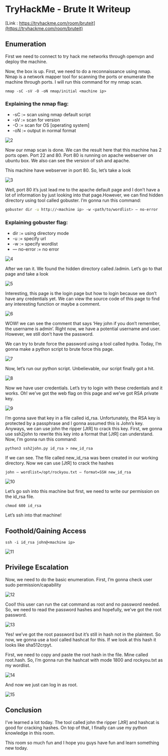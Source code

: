 # TryHackMe - Brute It Writeup


[Link : https://tryhackme.com/room/bruteit](https://tryhackme.com/room/bruteit)

## Enumeration

First we need to connect to try hack me networks through openvpn and deploy the machine.

Now, the box is up. First, we need to do a reconnaissance using nmap. Nmap is a network mapper tool for scanning the ports or enumerate the machine through ports. I will run this command for my nmap scan.

```
nmap -sC -sV -O -oN nmap/initial <machine ip>
```

### Explaining the nmap flag:
* -sC := scan using nmap default script
* -sV := scan for version
* -O := scan for OS [operating system]
* -oN := output in normal format

![2](2.png)

Now our nmap scan is done. We can the result here that this machine has 2 ports open. Port 22 and 80. Port 80 is running on apache webserver on ubuntu box. We also can see the version of ssh and apache.

This machine have webserver in port 80. So, let’s take a look

![3](3.png)

Well, port 80 it’s just lead me to the apache default page and I don’t have a lot of information by just looking into that page.However, we can find hidden directory using tool called gobuster. I’m gonna run this command:

```bash
gobuster dir -u http://<machine ip> -w <path/to/wordlist> — no-error
```

### Explaining gobuster flag:
* dir := using directory mode
* -u := specify url
* -w := specify wordlist
* — no-error := no error

![4](4.png)

After we ran it. We found the hidden directory called /admin. Let’s go to that page and take a look

![5](5.png)

Interesting, this page is the login page but how to login because we don’t have any credentials yet. We can view the source code of this page to find any interesting function or maybe a comment.

![6](6.png)

WOW! we can see the comment that says ‘Hey john if you don’t remember, the username is admin’. Right now, we have a potential username and user. However, we still don’t have the password.

We can try to brute force the password using a tool called hydra. Today, I’m gonna make a python script to brute force this page.

![7](7.png)

Now, let’s run our python script. Unbelievable, our script finally got a hit.

![8](8.png)

Now we have user credentials. Let’s try to login with these credentials and it works. Oh! we’ve got the web flag on this page and we’ve got RSA private key.

![9](9.png)

I’m gonna save that key in a file called id_rsa. Unfortunately, the RSA key is protected by a passphrase and I gonna assumed this is John’s key. Anyways, we can use john the ripper \[JtR] to crack this key. First, we gonna use ssh2john to rewrite this key into a format that \[JtR] can understand. Now, I’m gonna run this command:

```
python3 ssh2john.py id_rsa > new_id_rsa
```

If we can see. The file called new_id_rsa was been created in our working directory. Now we can use \[JtR] to crack the hashes


```
john — wordlist=/opt/rockyou.txt — format=SSH new_id_rsa
```

![10](10.png)

Let’s go ssh into this machine but first, we need to write our permission on the id_rsa file.

```
chmod 600 id_rsa
```

Let’s ssh into that machine!

## Foothold/Gaining Access

```
ssh -i id_rsa john@<machine ip>
```

![11](11.png)

## Privilege Escalation

Now, we need to do the basic enumeration. First, I’m gonna check user sudo permission/capability

![12](12.png)

Cool! this user can run the cat command as root and no password needed. So, we need to read the password hashes and hopefully, we’ve got the root password.

![13](13.png)

Yes! we’ve got the root password but it’s still in hash not in the plaintext. So now, we gonna use a tool called hashcat for this. If we look at this hash it looks like sha512crpyt.

First, we need to copy and paste the root hash in the file. Mine called root.hash. So, I’m gonna run the hashcat with mode 1800 and rockyou.txt as my wordlist.

![14](14.png)

And now we just can log in as root.

![15](15.png)

## Conclusion

I’ve learned a lot today. The tool called john the ripper \[JtR] and hashcat is good for cracking hashes. On top of that, I finally can use my python knowledge in this room.

This room so much fun and I hope you guys have fun and learn something new today.
